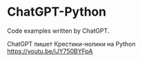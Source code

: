 # ChatGPT-Python
Code examples written by ChatGPT.

ChatGPT пишет Крестики-нолики на Python
https://youtu.be/iJY750BYFpA
